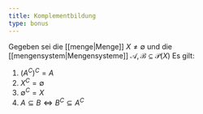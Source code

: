 ```yaml
---
title: Komplementbildung
type: bonus
---
```


Gegeben sei die [[menge|Menge]] $X \ne \emptyset$ und die [[mengensystem|Mengensysteme]] $\mathcal{A}, \mathcal{B} \subseteq \mathcal{P}(X)$
Es gilt:

1. $(A^C)^C = A$
2. $X^C = \emptyset$
3. $\emptyset^C = X$
4. $A \subseteq B \iff B^C \subseteq A^C$